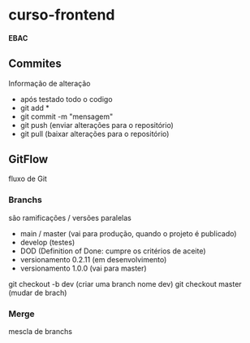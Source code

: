 # curso-frontend
#### EBAC
## Commites
Informação de alteração
- após testado todo o codigo
- git add *
- git commit -m "mensagem"
- git push (enviar alterações para o repositório)
- git pull (baixar alterações para o repositório)

## GitFlow
fluxo de Git

### Branchs
são ramificações / versões paralelas

- main / master (vai para produção, quando o projeto é publicado)
- develop (testes)
- DOD (Definition of Done: cumpre os critérios de aceite)
- versionamento 0.2.11 (em desenvolvimento)
- versionamento 1.0.0 (vai para master)

git checkout -b dev (criar uma branch nome dev)
git checkout master (mudar de brach)

### Merge
mescla de branchs